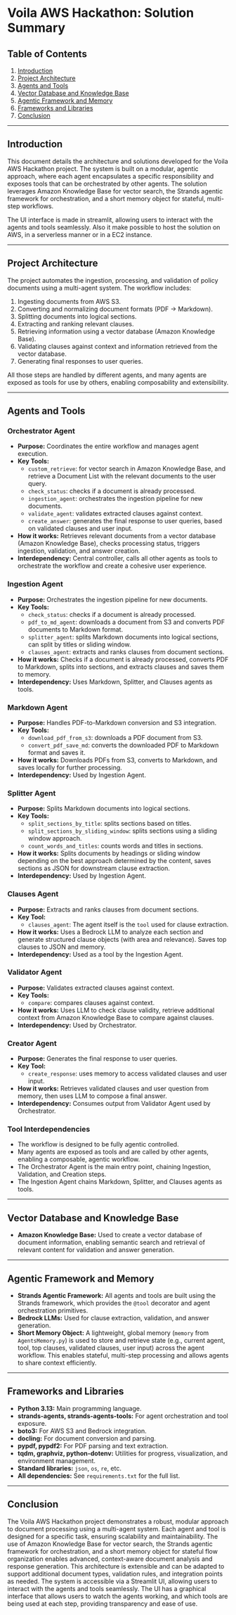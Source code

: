 
# Voila AWS Hackathon: Solution Summary

## Table of Contents
1. [Introduction](#introduction)
2. [Project Architecture](#project-architecture)
3. [Agents and Tools](#agents-and-tools)
4. [Vector Database and Knowledge Base](#vector-database-and-knowledge-base)
5. [Agentic Framework and Memory](#agentic-framework-and-memory)
6. [Frameworks and Libraries](#frameworks-and-libraries)
7. [Conclusion](#conclusion)

---

## Introduction

This document details the architecture and solutions developed for the Voila AWS Hackathon project. The system is built on a modular, agentic approach, where each agent encapsulates a specific responsibility and exposes tools that can be orchestrated by other agents. The solution leverages Amazon Knowledge Base for vector search, the Strands agentic framework for orchestration, and a short memory object for stateful, multi-step workflows.

The UI interface is made in streamlit, allowing users to interact with the agents and tools seamlessly. Also it make possible to host the solution on AWS, in a serverless manner or in a EC2 instance.

---

## Project Architecture

The project automates the ingestion, processing, and validation of policy documents using a multi-agent system. The workflow includes:

1. Ingesting documents from AWS S3.
2. Converting and normalizing document formats (PDF → Markdown).
3. Splitting documents into logical sections.
4. Extracting and ranking relevant clauses.
5. Retrieving information using a vector database (Amazon Knowledge Base).
6. Validating clauses against context and information retrieved from the vector database.
7. Generating final responses to user queries.

All those steps are handled by different agents, and many agents are exposed as tools for use by others, enabling composability and extensibility.

---

## Agents and Tools

### Orchestrator Agent
- **Purpose:** Coordinates the entire workflow and manages agent execution.
- **Key Tools:** 
    - `custom_retrieve`: for vector search in Amazon Knowledge Base, and retrieve a Document List with the relevant documents to the user query.
    - `check_status`: checks if a document is already processed.
    - `ingestion_agent`: orchestrates the ingestion pipeline for new documents.
    - `validate_agent`: validates extracted clauses against context.
    - `create_answer`: generates the final response to user queries, based on validated clauses and user input.
- **How it works:** Retrieves relevant documents from a vector database (Amazon Knowledge Base), checks processing status, triggers ingestion, validation, and answer creation.
- **Interdependency:** Central controller, calls all other agents as tools to orchestrate the workflow and create a cohesive user experience.

### Ingestion Agent
- **Purpose:** Orchestrates the ingestion pipeline for new documents.
- **Key Tools:** 
    - `check_status`: checks if a document is already processed.
    - `pdf_to_md_agent`: downloads a document from S3 and converts PDF documents to Markdown format.
    - `splitter_agent`: splits Markdown documents into logical sections, can split by titles or sliding window.
    - `clauses_agent`: extracts and ranks clauses from document sections.
- **How it works:** Checks if a document is already processed, converts PDF to Markdown, splits into sections, and extracts clauses and saves them to memory.
- **Interdependency:** Uses Markdown, Splitter, and Clauses agents as tools.

### Markdown Agent
- **Purpose:** Handles PDF-to-Markdown conversion and S3 integration.
- **Key Tools:** 
    - `download_pdf_from_s3`: downloads a PDF document from S3.
    - `convert_pdf_save_md`: converts the downloaded PDF to Markdown format and saves it.
- **How it works:** Downloads PDFs from S3, converts to Markdown, and saves locally for further processing.
- **Interdependency:** Used by Ingestion Agent.

### Splitter Agent
- **Purpose:** Splits Markdown documents into logical sections.
- **Key Tools:** 
    - `split_sections_by_title`: splits sections based on titles.
    - `split_sections_by_sliding_window`: splits sections using a sliding window approach.
    - `count_words_and_titles`: counts words and titles in sections.
- **How it works:** Splits documents by headings or sliding window depending on the best approach determined by the content, saves sections as JSON for downstream clause extraction.
- **Interdependency:** Used by Ingestion Agent.

### Clauses Agent
- **Purpose:** Extracts and ranks clauses from document sections.
- **Key Tool:** 
    - `clauses_agent`: The agent itself is the `tool` used for clause extraction.
- **How it works:** Uses a Bedrock LLM to analyze each section and generate structured clause objects (with area and relevance). Saves top clauses to JSON and memory.
- **Interdependency:** Used as a tool by the Ingestion Agent.

### Validator Agent
- **Purpose:** Validates extracted clauses against context.
- **Key Tools:** 
    - `compare`: compares clauses against context.
- **How it works:** Uses LLM to check clause validity, retrieve additional context from Amazon Knowledge Base to compare against clauses.
- **Interdependency:** Used by Orchestrator.

### Creator Agent
- **Purpose:** Generates the final response to user queries.
- **Key Tool:** 
    - `create_response`: uses memory to access validated clauses and user input.
- **How it works:** Retrieves validated clauses and user question from memory, then uses LLM to compose a final answer.
- **Interdependency:** Consumes output from Validator Agent used by Orchestrator.

### Tool Interdependencies

- The workflow is designed to be fully agentic controlled.
- Many agents are exposed as tools and are called by other agents, enabling a composable, agentic workflow.
- The Orchestrator Agent is the main entry point, chaining Ingestion, Validation, and Creation steps.
- The Ingestion Agent chains Markdown, Splitter, and Clauses agents as tools.

---

## Vector Database and Knowledge Base

- **Amazon Knowledge Base:** Used to create a vector database of document information, enabling semantic search and retrieval of relevant content for validation and answer generation.

---

## Agentic Framework and Memory

- **Strands Agentic Framework:** All agents and tools are built using the Strands framework, which provides the `@tool` decorator and agent orchestration primitives.
- **Bedrock LLMs:** Used for clause extraction, validation, and answer generation.
- **Short Memory Object:** A lightweight, global memory (`memory` from `AgentsMemory.py`) is used to store and retrieve state (e.g., current agent, tool, top clauses, validated clauses, user input) across the agent workflow. This enables stateful, multi-step processing and allows agents to share context efficiently.

---

## Frameworks and Libraries

- **Python 3.13:** Main programming language.
- **strands-agents, strands-agents-tools:** For agent orchestration and tool exposure.
- **boto3:** For AWS S3 and Bedrock integration.
- **docling:** For document conversion and parsing.
- **pypdf, pypdf2:** For PDF parsing and text extraction.
- **tqdm, graphviz, python-dotenv:** Utilities for progress, visualization, and environment management.
- **Standard libraries:** `json`, `os`, `re`, etc.
- **All dependencies:** See `requirements.txt` for the full list.

---

## Conclusion

The Voila AWS Hackathon project demonstrates a robust, modular approach to document processing using a multi-agent system. Each agent and tool is designed for a specific task, ensuring scalability and maintainability. The use of Amazon Knowledge Base for vector search, the Strands agentic framework for orchestration, and a short memory object for stateful flow organization enables advanced, context-aware document analysis and response generation. This architecture is extensible and can be adapted to support additional document types, validation rules, and integration points as needed. The system is accessible via a Streamlit UI, allowing users to interact with the agents and tools seamlessly. The UI has a graphical interface that allows users to watch the agents working, and which tools are being used at each step, providing transparency and ease of use.

  